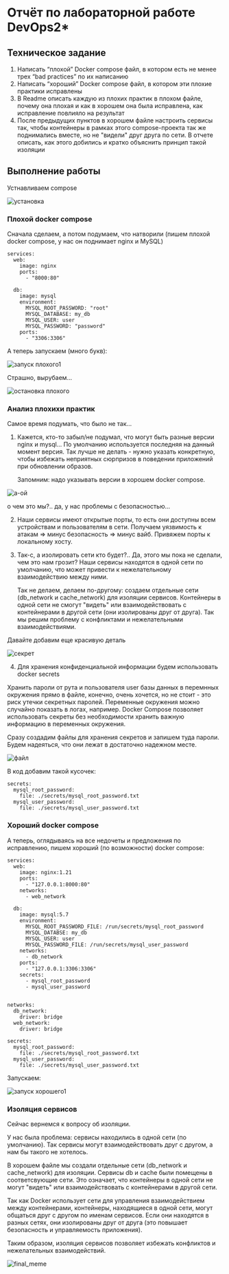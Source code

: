 # Отчёт по лабораторной работе DevOps2*

## Техническое задание

1. Написать “плохой” Docker compose файл, в котором есть не менее трех “bad practices” по их написанию
2. Написать “хороший” Docker compose файл, в котором эти плохие практики исправлены
3. В Readme описать каждую из плохих практик в плохом файле, почему она плохая и как в хорошем она была исправлена, как исправление повлияло на результат
4. После предыдущих пунктов в хорошем файле настроить сервисы так, чтобы контейнеры в рамках этого compose-проекта так же поднимались вместе, но не "видели" друг друга по сети. В отчете описать, как этого добились и кратко объяснить принцип такой изоляции

## Выполнение работы


Устнавливаем compose

![установка](https://github.com/paltovkletku/babaiki_devops_clouds/blob/main/DevOps/Lab2*/media/%D1%83%D1%81%D1%82%D0%B0%D0%BD%D0%BE%D0%B2%D0%BA%D0%B0%20%D0%BA%D0%BE%D0%BC%D0%BF%D0%BE%D0%B7%D0%B0.jpg)

### Плохой docker compose

Сначала сделаем, а потом подумаем, что натворили (пишем плохой docker compose, у нас он поднимает nginx и MySQL)

```
services:
  web:
    image: nginx
    ports:
      - "8000:80"

  db:
    image: mysql
    environment:
      MYSQL_ROOT_PASSWORD: "root"
      MYSQL_DATABASE: my_db
      MYSQL_USER: user
      MYSQL_PASSWORD: "password"
    ports:
      - "3306:3306"

```

А теперь запускаем (много букв):

![запуск плохого1](https://github.com/paltovkletku/babaiki_devops_clouds/blob/main/DevOps/Lab2*/media/bad_on)


Страшно, вырубаем...

![остановка плохого](https://github.com/paltovkletku/babaiki_devops_clouds/blob/main/DevOps/Lab2*/media/bad_off)

### Анализ плохихи практик

Самое время подумать, что было не так...

1. Кажется, кто-то забыл/не подумал, что могут быть разные версии nginx и mysql... По умолчанию используется последняя на данный момент версия. Так лучше не делать - нужно указать конкретную, чтобы избежать неприятных сюрпризов в поведении приложений при обновлении образов.
  
   Запомним: надо указывать версии в хорошем docker compose.

![а-ой](https://github.com/paltovkletku/babaiki_devops_clouds/blob/main/DevOps/Lab2*/media/%D0%B1%D0%B5%D0%B7%D0%BE%D0%BF%D0%B0%D1%81%D0%BD%D0%BE%D1%81%D1%82%D1%8C.jpg)

о чем это мы?.. да, у нас проблемы с безопасностью...

2. Наши сервисы имеют открытые порты, то есть они доступны всем устройствам и пользователям в сети. Получаем уязвимость к атакам => минус безопасность => минус вайб.
   Привяжем порты к локальному хосту.

3. Так-с, а изолировать сети кто будет?.. Да, этого мы пока не сделали, чем это нам грозит? Наши сервисы находятся в одной сети по умолчанию, что может привести к нежелательному взаимодействию между ними.
  
   Так не делаем, делаем по-другому: создаем отдельные сети (db_network и cache_network) для изоляции сервисов. Контейнеры в одной сети не смогут "видеть" или взаимодействовать с контейнерами в другой сети (они изолированы друг от друга). Так мы решим проблему с конфликтами и нежелательными взаимодействиями.

Давайте добавим еще красивую деталь

![секрет](https://github.com/paltovkletku/babaiki_devops_clouds/blob/main/DevOps/Lab2*/media/%D1%81%D0%B5%D0%BA%D1%80%D0%B5%D1%82.png)

4. Для хранения конфиденциальной информации будем использовать docker secrets

Хранить пароли от рута и пользователя user базы данных в перемнных окружения прямо в файле, конечно, очень хочется, но не стоит - это риск утечки секретных паролей. Переменные окружения можно случайно показать в логах, например. Docker Compose позволяет использовать секреты без необходимости хранить важную информацию в переменных окружения.

Сразу создадим файлы для хранения секретов и запишем туда пароли. Будем надеяться, что они лежат в достаточно надежном месте.

![файл](https://github.com/paltovkletku/babaiki_devops_clouds/blob/main/DevOps/Lab2*/media/%D1%81%D0%B5%D0%BA%D1%80%D0%B5%D1%82%D1%8B-%D0%BD%D0%B0%D1%87%D0%B0%D0%BB%D0%BE.jpg)

В код добавим такой кусочек:

```
secrets:
  mysql_root_password:
    file: ./secrets/mysql_root_password.txt
  mysql_user_password:
    file: ./secrets/mysql_user_password.txt
```

### Хороший docker compose

А теперь, оглядываясь на все недочеты и предложения по исправлению, пишем хороший (по возможности) docker compose:

```
services:
  web:
    image: nginx:1.21
    ports:
      - "127.0.0.1:8000:80"
    networks:
      - web_network

  db:
    image: mysql:5.7
    environment:
      MYSQL_ROOT_PASSWORD_FILE: /run/secrets/mysql_root_password
      MYSQL_DATABSE: my_db
      MYSQL_USER: user
      MYSQL_PASSWORD_FILE: /run/secrets/mysql_user_password
    networks:
      - db_network
    ports:
      - "127.0.0.1:3306:3306"
    secrets:
      - mysql_root_password
      - mysql_user_password


networks:
  db_network:
    driver: bridge
  web_network:
    driver: bridge

secrets:
  mysql_root_password:
    file: ./secrets/mysql_root_password.txt
  mysql_user_password:
    file: ./secrets/mysql_user_password.txt

```

Запускаем:

![запуск хорошего1](https://github.com/paltovkletku/babaiki_devops_clouds/blob/main/DevOps/Lab2*/media/good_on)


### Изоляция сервисов

Сейчас вернемся к вопросу об изоляции.

У нас была проблема: сервисы находились в одной сети (по умолчанию). Так сервисы могут взаимодействовать друг с другом, а нам бы такого не хотелось.

В хорошем файле мы создали отдельные сети (db_network и cache_network) для изоляции. 
Сервисы db и cache были помещены в соответсвующие сети. Это означает, что контейнеры в одной сети не могут "видеть" или взаимодействовать с контейнерами в другой сети.

Так как Docker использует сети для управления взаимодействием между контейнерами, контейнеры, находящиеся в одной сети, могут общаться друг с другом по именам сервисов. Если они находятся в разных сетях, они изолированы друг от друга (это повышает безопасность и управляемость приложения).

Таким образом, изоляция сервисов позволяет избежать конфликтов и нежелательных взаимодействий.

![final_meme](https://github.com/paltovkletku/babaiki_devops_clouds/blob/main/DevOps/Lab2*/media/%D0%BC%D1%8B%20%D0%B8%20%D0%BB%D0%B0%D0%B1%D0%B0.jpg)

